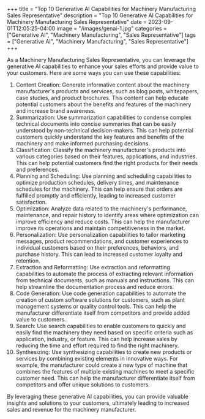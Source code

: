 +++
title = "Top 10 Generative AI Capabilities for Machinery Manufacturing Sales Representative"
description = "Top 10 Generative AI Capabilities for Machinery Manufacturing Sales Representative"
date = 2023-09-01T12:05:25-04:00
image = "/images/genai-1.jpg"
categories = ["Generative AI", "Machinery Manufacturing", "Sales Representative"]
tags = ["Generative AI", "Machinery Manufacturing", "Sales Representative"]
+++

As a Machinery Manufacturing Sales Representative, you can leverage the generative AI capabilities to enhance your sales efforts and provide value to your customers. Here are some ways you can use these capabilities:

1. Content Creation: Generate informative content about the machinery manufacturer's products and services, such as blog posts, whitepapers, case studies, and product brochures. This content can help educate potential customers about the benefits and features of the machinery and increase brand awareness.
2. Summarization: Use summarization capabilities to condense complex technical documents into concise summaries that can be easily understood by non-technical decision-makers. This can help potential customers quickly understand the key features and benefits of the machinery and make informed purchasing decisions.
3. Classification: Classify the machinery manufacturer's products into various categories based on their features, applications, and industries. This can help potential customers find the right products for their needs and preferences.
4. Planning and Scheduling: Use planning and scheduling capabilities to optimize production schedules, delivery times, and maintenance schedules for the machinery. This can help ensure that orders are fulfilled promptly and efficiently, leading to increased customer satisfaction.
5. Optimization: Analyze data related to the machinery's performance, maintenance, and repair history to identify areas where optimization can improve efficiency and reduce costs. This can help the manufacturer improve its operations and maintain competitiveness in the market.
6. Personalization: Use personalization capabilities to tailor marketing messages, product recommendations, and customer experiences to individual customers based on their preferences, behaviors, and purchase history. This can lead to increased customer loyalty and retention.
7. Extraction and Reformatting: Use extraction and reformatting capabilities to automate the process of extracting relevant information from technical documents, such as manuals and instructions. This can help streamline the documentation process and reduce errors.
8. Code Generation: Use code generation capabilities to automate the creation of custom software solutions for customers, such as plant management systems or quality control tools. This can help the manufacturer differentiate itself from competitors and provide added value to customers.
9. Search: Use search capabilities to enable customers to quickly and easily find the machinery they need based on specific criteria such as application, industry, or feature. This can help increase sales by reducing the time and effort required to find the right machinery.
10. Synthesizing: Use synthesizing capabilities to create new products or services by combining existing elements in innovative ways. For example, the manufacturer could create a new type of machine that combines the features of multiple existing machines to meet a specific customer need. This can help the manufacturer differentiate itself from competitors and offer unique solutions to customers.

By leveraging these generative AI capabilities, you can provide valuable insights and solutions to your customers, ultimately leading to increased sales and revenue for the machinery manufacturer.